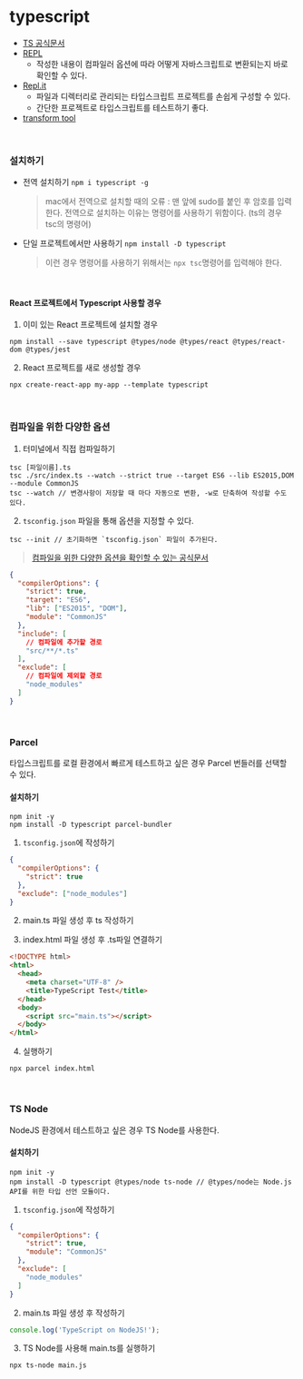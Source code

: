 # typescript

- [TS 공식문서](https://www.typescriptlang.org/ko/)
- [REPL](https://www.typescriptlang.org/play/index.html)
  - 작성한 내용이 컴파일러 옵션에 따라 어떻게 자바스크립트로 변환되는지 바로 확인할 수 있다.
- [Repl.it](https://replit.com/languages/typescript)
  - 파일과 디렉터리로 관리되는 타입스크립트 프로젝트를 손쉽게 구성할 수 있다.
  - 간단한 프로젝트로 타입스크립트를 테스트하기 좋다.
- [transform tool](https://transform.tools/json-to-typescript)

<br/>

### 설치하기

- 전역 설치하기
  `npm i typescript -g`
  > mac에서 전역으로 설치할 때의 오류 : 맨 앞에 sudo를 붙인 후 암호를 입력한다. 전역으로 설치하는 이유는 명령어를 사용하기 위함이다. (ts의 경우 tsc의 명령어)
- 단일 프로젝트에서만 사용하기
  `npm install -D typescript`
  > 이런 경우 명령어를 사용하기 위해서는 `npx tsc`명령어를 입력해야 한다.

<br/>

#### React 프로젝트에서 Typescript 사용할 경우

1. 이미 있는 React 프로젝트에 설치할 경우

```console
npm install --save typescript @types/node @types/react @types/react-dom @types/jest
```

2. React 프로젝트를 새로 생성할 경우

```console
npx create-react-app my-app --template typescript
```

<br/>


### 컴파일을 위한 다양한 옵션

1. 터미널에서 직접 컴파일하기

```console
tsc [파일이름].ts
tsc ./src/index.ts --watch --strict true --target ES6 --lib ES2015,DOM --module CommonJS
tsc --watch // 변경사항이 저장할 때 마다 자동으로 변환, -w로 단축하여 작성할 수도 있다.
```

2. `tsconfig.json` 파일을 통해 옵션을 지정할 수 있다.

```console
tsc --init // 초기화하면 `tsconfig.json` 파일이 추가된다.
```

> [컴파일을 위한 다양한 옵션을 확인할 수 있는 공식문서](https://www.typescriptlang.org/docs/handbook/compiler-options.html)

```json
{
  "compilerOptions": {
    "strict": true,
    "target": "ES6",
    "lib": ["ES2015", "DOM"],
    "module": "CommonJS"
  },
  "include": [
    // 컴파일에 추가할 경로
    "src/**/*.ts"
  ],
  "exclude": [
    // 컴파일에 제외할 경로
    "node_modules"
  ]
}
```

<br/>

### Parcel

타입스크립트를 로컬 환경에서 빠르게 테스트하고 싶은 경우 Parcel 번들러를 선택할 수 있다.

#### 설치하기

```console
npm init -y
npm install -D typescript parcel-bundler
```

1. `tsconfig.json`에 작성하기

```json
{
  "compilerOptions": {
    "strict": true
  },
  "exclude": ["node_modules"]
}
```

2. main.ts 파일 생성 후 ts 작성하기

3. index.html 파일 생성 후 .ts파일 연결하기

```html
<!DOCTYPE html>
<html>
  <head>
    <meta charset="UTF-8" />
    <title>TypeScript Test</title>
  </head>
  <body>
    <script src="main.ts"></script>
  </body>
</html>
```

4. 실행하기
```console
npx parcel index.html
```

<br/>

### TS Node
NodeJS 환경에서 테스트하고 싶은 경우 TS Node를 사용한다.

#### 설치하기
```console
npm init -y
npm install -D typescript @types/node ts-node // @types/node는 Node.js API를 위한 타입 선언 모듈이다.
```

1. `tsconfig.json`에 작성하기
```json
{
  "compilerOptions": {
    "strict": true,
    "module": "CommonJS"
  },
  "exclude": [
    "node_modules"
  ]
}
```

2. main.ts 파일 생성 후 작성하기
```js
console.log('TypeScript on NodeJS!');
```

3. TS Node를 사용해 main.ts를 실행하기
```shell
npx ts-node main.js
```

<br/>

